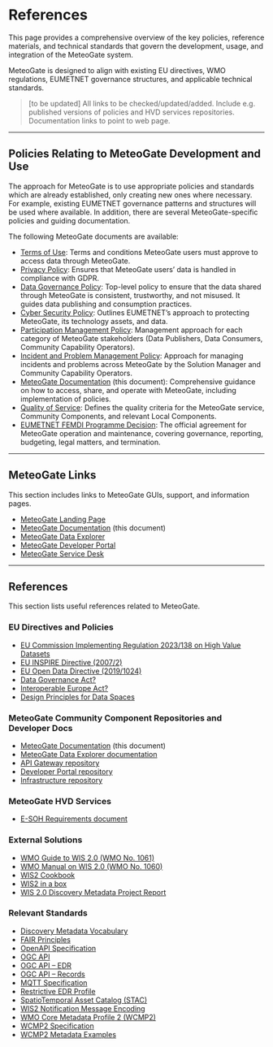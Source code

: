 # References

This page provides a comprehensive overview of the key policies, reference materials, and technical standards that govern the development, usage, and integration of the MeteoGate system.

MeteoGate is designed to align with existing EU directives, WMO regulations, EUMETNET governance structures, and applicable technical standards.

> [to be updated] All links to be checked/updated/added. Include e.g. published versions of policies and HVD services repositories. Documentation links to point to web page.

---

## Policies Relating to MeteoGate Development and Use

The approach for MeteoGate is to use appropriate policies and standards which are already established, only creating new ones where necessary. For example, existing EUMETNET governance patterns and structures will be used where available. In addition, there are several MeteoGate-specific policies and guiding documentation.

The following MeteoGate documents are available:

  - [Terms of Use](): Terms and conditions MeteoGate users must approve to access data through MeteoGate.
  - [Privacy Policy](): Ensures that MeteoGate users’ data is handled in compliance with GDPR.
  - [Data Governance Policy](): Top-level policy to ensure that the data shared through MeteoGate is consistent, trustworthy, and not misused. It guides data publishing and consumption practices.
  - [Cyber Security Policy](): Outlines EUMETNET’s approach to protecting MeteoGate, its technology assets, and data.
  - [Participation Management Policy](): Management approach for each category of MeteoGate stakeholders (Data Publishers, Data Consumers, Community Capability Operators).
  - [Incident and Problem Management Policy](): Approach for managing incidents and problems across MeteoGate by the Solution Manager and Community Capability Operators.
  - [MeteoGate Documentation](https://github.com/EUMETNET/meteogate-documentation) (this document): Comprehensive guidance on how to access, share, and operate with MeteoGate, including implementation of policies.
  - [Quality of Service](): Defines the quality criteria for the MeteoGate service, Community Components, and relevant Local Components.
  - [EUMETNET FEMDI Programme Decision](): The official agreement for MeteoGate operation and maintenance, covering governance, reporting, budgeting, legal matters, and termination.

---

## MeteoGate Links

This section includes links to MeteoGate GUIs, support, and information pages.

  - [MeteoGate Landing Page]()
  - [MeteoGate Documentation](https://github.com/EUMETNET/meteogate-documentation) (this document)
  - [MeteoGate Data Explorer]()
  - [MeteoGate Developer Portal]()
  - [MeteoGate Service Desk]()

---

## References

This section lists useful references related to MeteoGate.

### EU Directives and Policies

  - [EU Commission Implementing Regulation 2023/138 on High Value Datasets](https://eur-lex.europa.eu/eli/reg_impl/2023/138/oj)
  - [EU INSPIRE Directive (2007/2)](http://data.europa.eu/eli/dir/2007/2/oj)
  - [EU Open Data Directive (2019/1024)](http://data.europa.eu/eli/dir/2019/1024/oj)
  - [Data Governance Act?]()
  - [Interoperable Europe Act?]()
  - [Design Principles for Data Spaces](https://design-principles-for-data-spaces.org/)

### MeteoGate Community Component Repositories and Developer Docs

  - [MeteoGate Documentation](https://github.com/EUMETNET/meteogate-documentation) (this document)
  - [MeteoGate Data Explorer documentation](https://github.com/EUMETNET/meteogate-documentation)
  - [API Gateway repository](https://github.com/EURODEO/api-management-tool-poc)
  - [Developer Portal repository](https://github.com/EURODEO/Dev-portal)
  - [Infrastructure repository](https://github.com/EURODEO/femdi-gateway-iac)

### MeteoGate HVD Services

  - [E-SOH Requirements document](https://github.com/EURODEO/e-soh-requirements)

### External Solutions

  - [WMO Guide to WIS 2.0 (WMO No. 1061)](https://wmoomm.sharepoint.com/:b:/s/wmocpdb/EY_UYn8jVgVOkgXmDZGWr5cB8cb4XN4DlloVlzqcRMjaRA?e=itnKRd)
  - [WMO Manual on WIS 2.0 (WMO No. 1060)](https://wmoomm.sharepoint.com/:b:/s/wmocpdb/ESzGibharYhDu5Gup6V1LDEBJXS1pJbBInb6kqv-GjZjfQ?e=eQi4jS)
  - [WIS2 Cookbook](https://wmo-im.github.io/wis2-cookbook/cookbook/wis2-cookbook-DRAFT.html)
  - [WIS2 in a box](https://community.wmo.int/en/wis2box)
  - [WIS 2.0 Discovery Metadata Project Report](https://wmo-im.github.io/wis2-metadata-search)

### Relevant Standards

  - [Discovery Metadata Vocabulary](https://wiki.esipfed.org/Attribute_Convention_for_Data_Discovery_1-3)
  - [FAIR Principles](https://www.go-fair.org/fair-principles/)
  - [OpenAPI Specification](https://www.openapis.org/)
  - [OGC API](https://ogcapi.ogc.org/)
  - [OGC API – EDR](https://ogcapi.ogc.org/edr/)
  - [OGC API – Records](https://ogcapi.ogc.org/records/)
  - [MQTT Specification](https://mqtt.org/)
  - [Restrictive EDR Profile](https://github.com/EURODEO/rodeo-edr-profile)
  - [SpatioTemporal Asset Catalog (STAC)](https://stacspec.org/en/)
  - [WIS2 Notification Message Encoding](https://github.com/wmo-im/wis2-notification-message)
  - [WMO Core Metadata Profile 2 (WCMP2)](https://github.com/wmo-im/wcmp2)
  - [WCMP2 Specification](https://wmo-im.github.io/wcmp2/)
  - [WCMP2 Metadata Examples](http://github.com/wmo-im/wcmp2/tree/main/examples)
